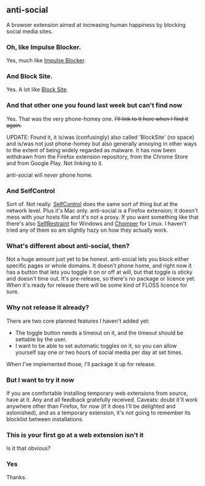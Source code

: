 ## anti-social

A browser extension aimed at increasing human happiness by blocking social
media sites.

### Oh, like Impulse Blocker.

Yes, much like [Impulse Blocker](https://addons.mozilla.org/en-US/firefox/addon/impulse-blocker/).

### And Block Site.

Yes. A lot like [Block Site](https://addons.mozilla.org/en-US/firefox/addon/block-site-2/).

### And that other one you found last week but can't find now

Yes. That was the very phone-homey one. ~~I'll link to it here when I find it again.~~

UPDATE: Found it, it is/was (confusingly) also called 'BlockSite' (no space) and is/was not just phone-homey but also generally annoying in other ways to the extent of being widely regarded as malware. It has now been withdrawn from the Firefox extension repository, from the Chrome Store and from Google Play. Not linking to it. 

anti-social will *never* phone home.

### And SelfControl

Sort of. Not really. [SelfControl](https://selfcontrolapp.com/) does the same sort of thing but at the network level. Plus it's Mac only. anti-social is a Firefox extension; it doesn't mess with your hosts file and it's not a proxy. If you want something like that there's also [SelfRestraint](https://github.com/ParkerK/selfrestraint/) for Windows and [Chomper](https://github.com/aniketpanjwani/chomper) for Linux. I haven't tried any of them so am slightly hazy on how they actually work.

### What's different about anti-social, then?

Not a huge amount just yet to be honest. anti-social lets you block either specific pages or whole domains. It doesn't phone home, and right now it has a button that lets you toggle it on or off at will, but that toggle is sticky and doesn't time out. It's pre-release, so there's no package or licence yet. When it's ready for release there will be some kind of FLOSS licence for sure.

### Why not release it already?

There are two core planned features I haven't added yet:
* The toggle button needs a timeout on it, and the timeout should be settable by the user.
* I want to be able to set automatic toggles on it, so you can allow yourself say one or two hours of social media per day at set times.

When I've implemented those, I'll package it up for release.

### But I want to try it now

If you are comfortable installing temporary web extensions from source, have at it. Any and all feedback gratefully received. Caveats: doubt it'll work anywhere other than Firefox, for now (if it does I'll be delighted and astonished), and as a temporary extension, it's not going to remember its blocklist between installations.

### This is your first go at a web extension isn't it

Is it that obvious?

### Yes

Thanks.
